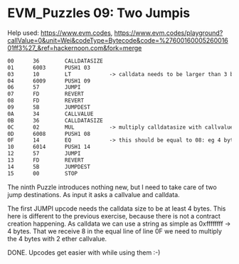# EVM_Puzzles 09: Two Jumpis

Help used: https://www.evm.codes, https://www.evm.codes/playground?callValue=0&unit=Wei&codeType=Bytecode&code=%2760016000526001601ff3%27_&ref=hackernoon.com&fork=merge

```apache
00      36        CALLDATASIZE
01      6003      PUSH1 03
03      10        LT            -> calldata needs to be larger than 3 bytes
04      6009      PUSH1 09
06      57        JUMPI
07      FD        REVERT
08      FD        REVERT
09      5B        JUMPDEST
0A      34        CALLVALUE
0B      36        CALLDATASIZE
0C      02        MUL           -> multiply calldatasize with callvalue
0D      6008      PUSH1 08
0F      14        EQ            -> this should be equal to 08: eg 4 bytes * 2 wei
10      6014      PUSH1 14
12      57        JUMPI
13      FD        REVERT
14      5B        JUMPDEST
15      00        STOP
```

The ninth Puzzle introduces nothing new, but I need to take care of two jump destinations. As input it asks a callvalue and calldata.

The first JUMPI upcode needs the calldata size to be at least 4 bytes. This here is different to the previous exercise, because there is not a contract creation happening. As calldata we can use a string as simple as 0xffffffff -> 4 bytes. That we receive 8 in the equal line of line 0F we need to multiply the 4 bytes with 2 ether callvalue.

DONE. Upcodes get easier with while using them :-)

